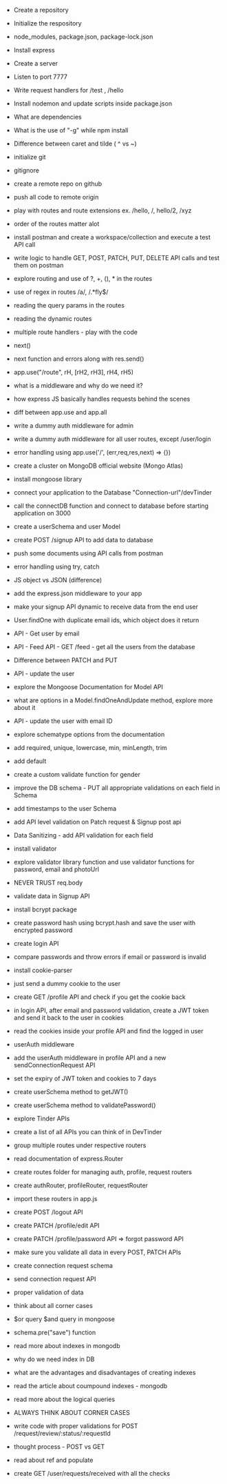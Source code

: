 - Create a repository
- Initialize the respository
- node_modules, package.json, package-lock.json
- Install express
- Create a server
- Listen to port 7777
- Write request handlers for /test , /hello
- Install nodemon and update scripts inside package.json
- What are dependencies
- What is the use of "-g" while npm install
- Difference between caret and tilde ( ^ vs ~)

- initialize git
- gitignore
- create a remote repo on github
- push all code to remote origin
- play with routes and route extensions ex. /hello, /, hello/2, /xyz
- order of the routes matter alot
- install postman and create a workspace/collection and execute a test API call
- write logic to handle GET, POST, PATCH, PUT, DELETE API calls and test them on postman
- explore routing and use of ?, +, (), \* in the routes
- use of regex in routes /a/, /.\*fly$/
- reading the query params in the routes
- reading the dynamic routes

- multiple route handlers - play with the code
- next()
- next function and errors along with res.send()
- app.use("/route", rH, [rH2, rH3], rH4, rH5)
- what is a middleware and why do we need it?
- how express JS basically handles requests behind the scenes
- diff between app.use and app.all
- write a dummy auth middleware for admin
- write a dummy auth middleware for all user routes, except /user/login
- error handling using app.use('/', (err,req,res,next) => {})

- create a cluster on MongoDB official website (Mongo Atlas)
- install mongoose library
- connect your application to the Database "Connection-url"/devTinder
- call the connectDB function and connect to database before starting application on 3000
- create a userSchema and user Model
- create POST /signup API to add data to database
- push some documents using API calls from postman
- error handling using try, catch

- JS object vs JSON (difference)
- add the express.json middleware to your app
- make your signup API dynamic to receive data from the end user
- User.findOne with duplicate email ids, which object does it return
- API - Get user by email
- API - Feed API - GET /feed - get all the users from the database
- Difference between PATCH and PUT
- API - update the user
- explore the Mongoose Documentation for Model API
- what are options in a Model.findOneAndUpdate method, explore more about it
- API - update the user with email ID

- explore schematype options from the documentation
- add required, unique, lowercase, min, minLength, trim
- add default
- create a custom validate function for gender
- improve the DB schema - PUT all appropriate validations on each field in Schema
- add timestamps to the user Schema
- add API level validation on Patch request & Signup post api
- Data Sanitizing - add API validation for each field
- install validator
- explore validator library function and use validator functions for password, email and photoUrl
- NEVER TRUST req.body

- validate data in Signup API
- install bcrypt package
- create password hash using bcrypt.hash and save the user with encrypted password
- create login API
- compare passwords and throw errors if email or password is invalid

- install cookie-parser
- just send a dummy cookie to the user
- create GET /profile API and check if you get the cookie back
- in login API, after email and password validation, create a JWT token and send it back to the user in cookies
- read the cookies inside your profile API and find the logged in user
- userAuth middleware
- add the userAuth middleware in profile API and a new sendConnectionRequest API
- set the expiry of JWT token and cookies to 7 days
- create userSchema method to getJWT()
- create userSchema method to validatePassword()

- explore Tinder APIs
- create a list of all APIs you can think of in DevTinder
- group multiple routes under respective routers
- read documentation of express.Router
- create routes folder for managing auth, profile, request routers
- create authRouter, profileRouter, requestRouter
- import these routers in app.js
- create POST /logout API
- create PATCH /profile/edit API
- create PATCH /profile/password API => forgot password API
- make sure you validate all data in every POST, PATCH APIs

- create connection request schema
- send connection request API
- proper validation of data
- think about all corner cases
- $or query $and query in mongoose
- schema.pre("save") function
- read more about indexes in mongodb
- why do we need index in DB
- what are the advantages and disadvantages of creating indexes
- read the article about coumpound indexes - mongodb
- read more about the logical queries
- ALWAYS THINK ABOUT CORNER CASES

- write code with proper validations for POST /request/review/:status/:requestId
- thought process - POST vs GET
- read about ref and populate
- create GET /user/requests/received with all the checks
